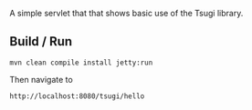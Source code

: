 
A simple servlet that that shows basic use of the Tsugi library.

Build / Run
-----------

    mvn clean compile install jetty:run

Then navigate to 

    http://localhost:8080/tsugi/hello

